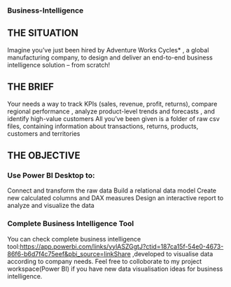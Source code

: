 ### Business-Intelligence
## THE SITUATION
Imagine you’ve just been hired by Adventure Works Cycles*
, a global manufacturing company, to design and deliver an end-to-end business intelligence solution – from scratch!
## THE BRIEF
Your needs a way to track KPIs
(sales, revenue, profit, returns),  compare regional 
performance
, analyze product-level trends
and forecasts
, and identify high-value customers
All you’ve been given is a folder of raw csv files, containing information about transactions, 
returns, products, customers and territories
## THE OBJECTIVE
### Use Power BI Desktop to:
Connect and transform the raw data
Build a relational data model
Create new calculated columns and DAX measures
Design an interactive report to analyze and visualize the data
### Complete Business Intelligence Tool
You can check complete business intelligence tool:https://app.powerbi.com/links/yylASZGgtJ?ctid=187ca15f-54e0-4673-86f6-b6d7f4c75eef&pbi_source=linkShare ,developed to visualise data according to company needs. Feel free to colloborate to my project workspace(Power BI) if you have new data visualisation ideas for business intelligence.
